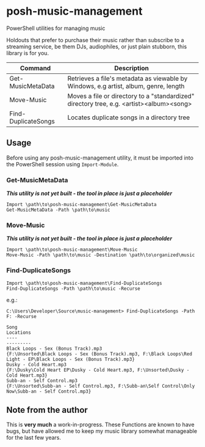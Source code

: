# posh-music-management

PowerShell utilities for managing music

Holdouts that prefer to purchase their music rather than subscribe to a streaming service, be them DJs, audiophiles, or just plain stubborn, this library is for you. 

| Command | Description |
| --- | --- |
| Get-MusicMetaData | Retrieves a file's metadata as viewable by Windows, e.g artist, album, genre, length |
| Move-Music | Moves a file or directory to a "standardized" directory tree, e.g. <location>\<artist>\<album>\<song> |
| Find-DuplicateSongs | Locates duplicate songs in a directory tree |

## Usage

Before using any posh-music-management utility, it must be imported into the PowerShell session using `Import-Module`.


### Get-MusicMetaData

_**This utility is not yet built - the tool in place is just a placeholder**_

```
Import \path\to\posh-music-management\Get-MusicMetaData
Get-MusicMetaData -Path \path\to\music
```


### Move-Music

_**This utility is not yet built - the tool in place is just a placeholder**_

```
Import \path\to\posh-music-management\Move-Music
Move-Music -Path \path\to\music -Destination \path\to\organized\music
```


### Find-DuplicateSongs

```
Import \path\to\posh-music-management\Find-DuplicateSongs
Find-DuplicateSongs -Path \path\to\music -Recurse
```
e.g.:
```
C:\Users\Developer\Source\music-management> Find-DuplicateSongs -Path F: -Recurse

Song                                                                           Locations
----                                                                           --------- 
Black Loops - Sex (Bonus Track).mp3                                            {F:\Unsorted\Black Loops - Sex (Bonus Track).mp3, F:\Black Loops\Red Light - EP\Black Loops - Sex (Bonus Track).mp3}
Dusky - Cold Heart.mp3                                                         {F:\Dusky\Cold Heart EP\Dusky - Cold Heart.mp3, F:\Unsorted\Dusky - Cold Heart.mp3}
Subb-an - Self Control.mp3                                                     {F:\Unsorted\Subb-an - Self Control.mp3, F:\Subb-an\Self Control\Only Now\Subb-an - Self Control.mp3}
```


## Note from the author

This is **very much** a work-in-progress. These Functions are known to have bugs, but have allowed me to keep my music library somewhat manageable for the last few years.
